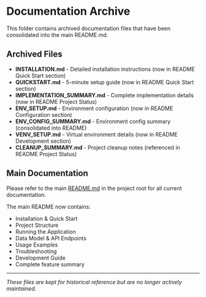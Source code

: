 # Documentation Archive

This folder contains archived documentation files that have been consolidated into the main README.md.

## Archived Files

- **INSTALLATION.md** - Detailed installation instructions (now in README Quick Start section)
- **QUICKSTART.md** - 5-minute setup guide (now in README Quick Start section)
- **IMPLEMENTATION_SUMMARY.md** - Complete implementation details (now in README Project Status)
- **ENV_SETUP.md** - Environment configuration (now in README Configuration section)
- **ENV_CONFIG_SUMMARY.md** - Environment config summary (consolidated into README)
- **VENV_SETUP.md** - Virtual environment details (now in README Development section)
- **CLEANUP_SUMMARY.md** - Project cleanup notes (referenced in README Project Status)

## Main Documentation

Please refer to the main [README.md](../README.md) in the project root for all current documentation.

The main README now contains:

- Installation & Quick Start
- Project Structure
- Running the Application
- Data Model & API Endpoints
- Usage Examples
- Troubleshooting
- Development Guide
- Complete feature summary

---

_These files are kept for historical reference but are no longer actively maintained._
